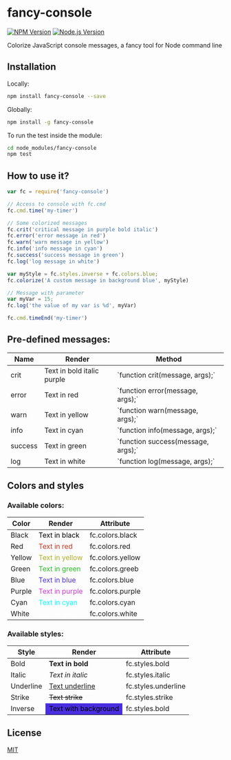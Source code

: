 # fancy-console

[![NPM Version][npm-image]][npm-url]
[![Node.js Version][node-version-image]][node-version-url]

Colorize JavaScript console messages, a fancy tool for Node command line

## Installation

Locally:
```sh
npm install fancy-console --save
```

Globally:
```sh
npm install -g fancy-console
```
To run the test inside the module:
```sh
cd node_modules/fancy-console
npm test
```

## How to use it?

```js
var fc = require('fancy-console')

// Access to console with fc.cmd
fc.cmd.time('my-timer')

// Some colorized messages
fc.crit('critical message in purple bold italic')
fc.error('error message in red')
fc.warn('warn message in yellow')
fc.info('info message in cyan')
fc.success('success message in green')
fc.log('log message in white')

var myStyle = fc.styles.inverse + fc.colors.blue;
fc.colorize('A custom message in background blue', myStyle)

// Message with parameter
var myVar = 15;
fc.log('the value of my var is %d', myVar)

fc.cmd.timeEnd('my-timer')
```
## Pre-defined messages:

<table>
  <thead><th>Name</th><th>Render</th><th>Method</th></thead>
  <tbody>
  <tr><td>crit</td><td>Text in bold  italic purple</td><td>`function crit(message, args);`</td></tr>
  <tr><td>error</td><td>Text in red</td><td>`function error(message, args);`</td></tr>
  <tr><td>warn</td><td>Text in yellow</td><td>`function warn(message, args);`</td></tr>
  <tr><td>info</td><td>Text in cyan</td><td>`function info(message, args);`</td></tr>
  <tr><td>success</td><td>Text in green</td><td>`function success(message, args);`</td></tr>
  <tr><td>log</td><td>Text in white</td><td>`function log(message, args);`</td></tr>
  </tbody>
</table>

## Colors and styles
### Available colors:  

<table>
  <thead><th>Color</th><th>Render</th><th>Attribute</th></thead>
  <tbody>
    <tr><td>Black</td><td style="color:black;">Text in black</td><td>fc.colors.black</td></tr>
    <tr><td>Red</td><td style="color:rgb(194, 54, 33);">Text in red</td><td>fc.colors.red</td></tr>
    <tr><td>Yellow</td><td style="color:rgb(173, 173, 39);">Text in yellow</td><td>fc.colors.yellow</td></tr>
    <tr><td>Green</td><td style="color:rgb(37, 188, 36);">Text in green</td><td>fc.colors.greeb</td></tr>
    <tr><td>Blue</td><td style="color:rgb(73, 46, 225);">Text in blue</td><td>fc.colors.blue</td></tr>
    <tr><td>Purple</td><td style="color:rgb(211, 56, 211);">Text in purple</td><td>fc.colors.purple</td></tr>
    <tr><td>Cyan</td><td style="color:cyan;">Text in cyan</td><td>fc.colors.cyan</td></tr>
    <tr><td>White</td><td style="color:white;">Text in white</td><td>fc.colors.white</td></tr>
  </tbody>
</table>

### Available styles:

<table>
  <thead><th>Style</th><th>Render</th><th>Attribute</th></thead>
  <tbody>
  <tr><td>Bold</td><td><strong>Text in bold</strong></td><td>fc.styles.bold</td></tr>
  <tr><td>Italic</td><td style="font-style:italic;">Text in italic</td><td>fc.styles.italic</td></tr>
  <tr><td>Underline</td><td style="text-decoration:underline;">Text underline</td><td>fc.styles.underline</td></tr>
  <tr><td>Strike</td><td><strike>Text strike</strike></td><td>fc.styles.strike</td></tr>
  <tr><td>Inverse</td><td style="background-color:rgb(73, 46, 225);color:black;">Text with background</td><td>fc.styles.bold</td></tr>
  </tbody>
</table>

## License

[MIT](LICENSE)

[npm-image]: https://img.shields.io/npm/v/npm.svg
[npm-url]: https://npmjs.org/package/fancy-console
[node-version-image]: https://img.shields.io/node/v/accepts.svg
[node-version-url]: http://nodejs.org/download/
